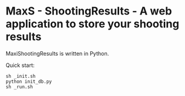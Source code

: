 # MaxS - ShootingResults - A web application to store your shooting results
MaxiShootingResults is written in Python.

Quick start:
~~~
sh _init.sh
python init_db.py
sh _run.sh
~~~

